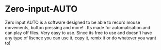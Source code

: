 # Zero-input-AUTO
Zero input AUTO is a software designed to be able to record mouse movements, button pressing and more! . Its made for automatisation and can play off files. Very easy to use.  Since its free to use and doesn't have any type of lisence you can use it, copy it, remix it or do whatever you want to!
